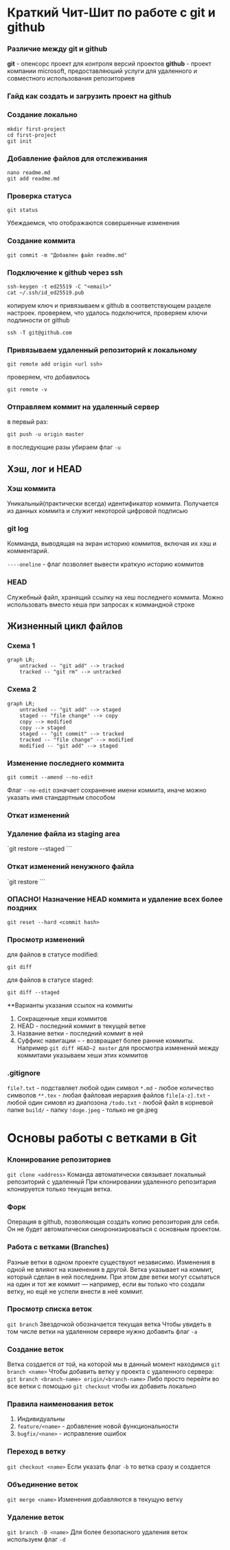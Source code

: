 # Краткий Чит-Шит по работе с git и github

### Различие между git и github
**git** - опенсорс проект для контроля версий проектов
**github** - проект компании microsoft, предоставляюший услуги для удаленного и совместного использования репозиториев

### Гайд как создать и загрузить проект на github

### Создание локально
```
mkdir first-project
cd first-project
git init
```

### Добавление файлов для отслеживания
```
nano readme.md
git add readme.md
```

### Проверка статуса
```
git status
```
Убеждаемся, что отображаются совершенные изменения

### Создание коммита
```
git commit -m "Добавлен файл readme.md"
```

### Подключение к github через ssh
```
ssh-keygen -t ed25519 -C "<email>"
cat ~/.ssh/id_ed25519.pub
```
копируем ключ и привязываем к github в соответствующем разделе настроек. проверяем, что удалось подключится, проверяем ключи подлиности от github

```
ssh -T git@github.com
```

### Привязываем удаленный репозиторий к локальному
```
git remote add origin <url ssh>
```
проверяем, что добавилось
```
git remote -v
```

### Отправляем коммит на удаленный сервер
в первый раз:
```
git push -u origin master
```
в последующие разы убираем флаг `-u`

## Хэш, лог и HEAD
### Хэш коммита
Уникальный(практически всегда) идентификатор коммита. Получается из данных коммита и служит некоторой цифровой подписью

### git log
Комманда, выводящая на экран историю коммитов, включая их хэш и комментарий.

`----oneline` - флаг позволяет вывести краткую историю коммитов

### HEAD
Служебный файл, хранящий ссылку на хеш последнего коммита. Можно использовать вместо хеша при запросах к коммандной строке

## Жизненный цикл файлов
### Схема 1
```mermaid
graph LR;
	untracked -- "git add" --> tracked
	tracked -- "git rm" --> untracked
```
### Схема 2
```mermaid
graph LR;
	untracked -- "git add" --> staged
	staged -- "file change" --> copy
	copy --> modified
	copy --> staged
	staged -- "git commit" --> tracked
	tracked -- "file change" --> modified
	modified -- "git add" --> staged
```

### Изменение последнего коммита
```
git commit --amend --no-edit
```
Флаг `--no-edit` означает сохранение имени коммита, иначе можно указать имя стандартным способом

### Откат изменений
### Удаление файла из staging area
`git restore --staged <file>```
### Откат изменений ненужного файла
`git restore <file>```
### ОПАСНО! Назначение HEAD коммита и удаление всех более поздних
`git reset --hard <commit hash>`

### Просмотр изменений
для файлов в статусе modified:
```
git diff
```
для файлов в статусе staged:
```
git diff --staged
```
**Варианты указания ссылок на коммиты
1. Сокращенные хеши коммитов
2. HEAD - последний коммит в текущей ветке
3. Название ветки - последний коммит в ней
4. Суффикс навигации `~` - возвращает более ранние коммиты. Например `git diff HEAD~2 master`
для просмотра изменений между коммитами указываем хеши этих коммитов


### .gitignore
`file?.txt` - подставляет любой один символ
`*.md` - любое количество символов
`**.tex` - любая файловая иерархия файлов
`file[a-z].txt` - любой один симовл из диапозона
`/todo.txt` - любой файл в корневой папке
`build/` - папку
`!doge.jpeg` - только не ge.jpeg

# Основы работы с ветками в Git
### Клонирование репозиториев
`git clone <address>`
Команда автоматически связывает локальный репозиторий с удаленный
При клонировании удаленного репозитария клонируется только текущая ветка.

### Форк
Операция в github, позволяющая создать копию репозитория для себя. Он не будет автоматически синхронизироваться с основным проектом.

### Работа с ветками (Branches)
Разные ветки в одном проекте существуют независимо. Изменения в одной не влияют на изменения в другой.
Ветка указывает на коммит, который сделан в ней последним. При этом две ветки могут ссылаться на один и тот же коммит — например, если вы только что создали ветку, но ещё не успели внести в неё коммит.

### Просмотр списка веток
`git branch`
Звездочкой обозначается текущая ветка
Чтобы увидеть в том числе ветки на удаленном сервере нужно добавить флаг `-a`

### Создание веток
Ветка создается от той, на которой мы в данный момент находимся
`git branch <name>`
Чтобы добавить ветку у проекта с удаленного сервера:
```git branch <branch-name> origin/<branch-name>```
Либо просто перейти во все ветки с помощью `git checkout` чтобы их добавить локально

### Правила наименования веток
1. Индивидуальны
2. `feature/<name>` - добавление новой функциональности
3. `bugfix/<nane>` - исправление ошибок 

### Переход в ветку
`git checkout <name>`
Если указать флаг `-b` то ветка сразу и создается

### Объединение веток
`git merge <name>`
Изменения добавляются в текущую ветку

### Удаление веток
`git branch -D <name>`
Для более безопасного удаления веток используем флаг `-d`
